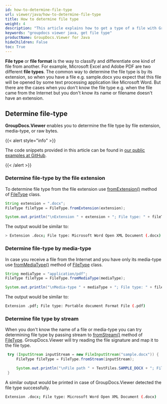 ```yaml
---
id: how-to-determine-file-type
url: viewer/java/how-to-determine-file-type
title: How to determine file type
weight: 4
description: "This article explains how to get a type of a file with GroupDocs.Viewer using Java."
keywords: "groupdocs viewer java, get file type"
productName: GroupDocs.Viewer for Java
hideChildren: False
toc: True
---
```


**File type** or **file format** is the way to classify and differentiate one kind of file from another. For example, Microsoft Excel and Adobe PDF are two different **file types**. The common way to determine the file type is by its extension, so when you have a file e.g. sample.docx you expect that this file will be opened by some text processing application like Microsoft Word. But there are the cases when you don't know the file type e.g. when the file came from the Internet but you don't know its name or filename doesn't have an extension.

## Determine file-type

**GroupDocs.Viewer** enables you to determine the file type by file extension, media-type, or raw bytes.

{{< alert style="info" >}}

The code snippets provided in this article can be found in [our public examples at GitHub](https://github.com/groupdocs-viewer/GroupDocs.Viewer-for-Java/blob/master/Examples/src/main/java/com/groupdocs/viewer/examples/howto/HowToDetermineFileType.java).

{{< /alert >}}

### Determine file-type by the file extension

To determine file type from the file extension use [fromExtension()](https://apireference.groupdocs.com/viewer/java/com.groupdocs.viewer/FileType#fromExtension(java.lang.String)) method of [FileType](https://apireference.groupdocs.com/viewer/java/com.groupdocs.viewer/FileType) class.

```java
String extension = ".docx";
FileType fileType = FileType.fromExtension(extension);

System.out.println("\nExtension " + extension + "; File type: " + fileType);
```

The output would be similar to:

```bash
> Extension .docx; File type: Microsoft Word Open XML Document (.docx)
```

### Determine file-type by media-type

In case you receive a file from the Internet and you have only its media-type use [fromMediaType()](https://apireference.groupdocs.com/viewer/java/com.groupdocs.viewer/FileType#fromMediaType(java.lang.String)) method of [FileType](https://apireference.groupdocs.com/viewer/java/com.groupdocs.viewer/FileType) class.

```java
String mediaType = "application/pdf";
FileType fileType = FileType.fromMediaType(mediaType);

System.out.println("\nMedia-type " + mediaType + "; File type: " + fileType);
```

The output would be similar to:

```bash
Extension .pdf; File type: Portable document Format File (.pdf)
```

### Determine file type by stream

When you don't know the name of a file or media-type you can try determining file type by passing stream to [fromStream()](https://apireference.groupdocs.com/viewer/java/com.groupdocs.viewer/FileType#fromStream(java.io.InputStream)) method of [FileType](https://apireference.groupdocs.com/viewer/java/com.groupdocs.viewer/FileType). GroupDocs.Viewer will try reading the file signature and map it to the file type.

```java
 try (InputStream inputStream = new FileInputStream("sample.docx")) {
     FileType fileType = FileType.fromStream(inputStream);

     System.out.println("\nFile path " + TestFiles.SAMPLE_DOCX + "; File type: " + fileType);
 }
```

A similar output would be printed in case of GroupDocs.Viewer detected the file type successfully.

```bash
Extension .docx; File type: Microsoft Word Open XML Document (.docx)
```
